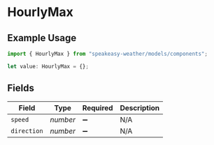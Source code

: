 # HourlyMax

## Example Usage

```typescript
import { HourlyMax } from "speakeasy-weather/models/components";

let value: HourlyMax = {};
```

## Fields

| Field              | Type               | Required           | Description        |
| ------------------ | ------------------ | ------------------ | ------------------ |
| `speed`            | *number*           | :heavy_minus_sign: | N/A                |
| `direction`        | *number*           | :heavy_minus_sign: | N/A                |